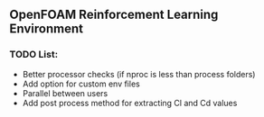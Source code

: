 ## OpenFOAM Reinforcement Learning Environment

### TODO List:
- Better processor checks (if nproc is less than process folders)
- Add option for custom env files
- Parallel between users
- Add post process method for extracting Cl and Cd values
